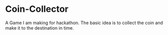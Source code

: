 # Coin-Collector
A Game I am making for hackathon. The basic idea is to collect the coin and make it to the destination in time.
